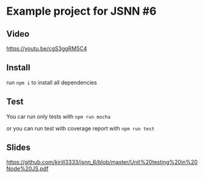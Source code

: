 # Example project for JSNN #6

## Video

https://youtu.be/cgS3ggRM5C4

## Install

run ```npm i``` to install all dependencies

## Test

You car run only tests with ```npm run mocha```

or you can run test with coverage report with ```npm run test```


## Slides

https://github.com/kirill3333/jsnn_6/blob/master/Unit%20testing%20in%20Node%20JS.pdf
